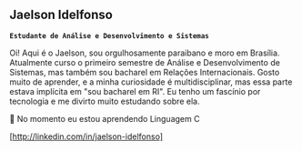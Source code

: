 ## Jaelson Idelfonso 

**`Estudante de Análise e Desenvolvimento e Sistemas`**

Oi! Aqui é o Jaelson, sou orgulhosamente paraibano e moro em Brasília. Atualmente curso o primeiro semestre de Análise e Desenvolvimento de Sistemas, mas também sou bacharel em Relações Internacionais. Gosto muito de aprender, e a minha curiosidade é multidisciplinar, mas essa parte estava implícita em "sou bacharel em RI". Eu tenho um fascínio por tecnologia e me divirto muito estudando sobre ela.

🌱 No momento eu estou aprendendo Linguagem C

[http://linkedin.com/in/jaelson-idelfonso] 
